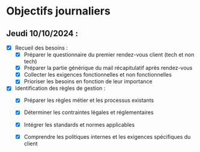 # Objectifs journaliers

## Jeudi 10/10/2024 :

- [X] Recueil des besoins :
    - [X] Préparer le questionnaire du premier rendez-vous client (tech et non tech)
    - [X] Préparer la partie générique du mail récapitulatif après rendez-vous
    - [X] Collecter les exigences fonctionnelles et non fonctionnelles
    - [X] Prioriser les besoins en fonction de leur importance
- [X] Identification des règles de gestion :
    - [X] Préparer les règles métier et les processus existants
    - [X] Déterminer les contraintes légales et réglementaires
    - [X] Intégrer les standards et normes applicables
    - [X] Comprendre les politiques internes et les exigences spécifiques du client

